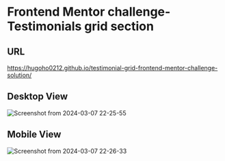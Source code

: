 # Frontend Mentor challenge- Testimonials grid section

## URL
https://hugoho0212.github.io/testimonial-grid-frontend-mentor-challenge-solution/

## Desktop View

![Screenshot from 2024-03-07 22-25-55](https://github.com/HugoHo0212/testimonial-grid-frontend-mentor-challenge-solution/assets/37818659/5f1b2f3d-9a46-4b65-8896-e93f7bfcc9ab)

## Mobile View

![Screenshot from 2024-03-07 22-26-33](https://github.com/HugoHo0212/testimonial-grid-frontend-mentor-challenge-solution/assets/37818659/a57fddbf-101b-45d2-abbc-0a0945486511)
